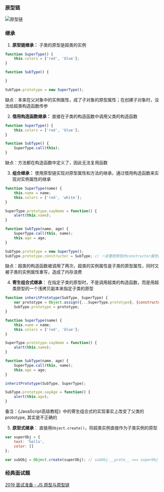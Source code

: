 ### 原型链
![原型链](https://user-gold-cdn.xitu.io/2018/11/16/1671d387e4189ec8?imageslim)

### 继承
1. **原型链继承：**
子类的原型是超类的实例
```javaScript
function SuperType() {
    this.colors = ['red', 'blue'];
}

function SubType() {

}

SubType.prototype = new SuperType();
```
缺点：本来在父对象中的实例属性，成了子对象的原型属性；在创建子对象时，没法给超类构造函数传参

2. **借用构造函数继承：**
直接在子类的构造函数中调用父类的构造函数
```javaScript
function SuperType() {
    this.colors = ['red', 'blue'];
}

function SubType() {
    SuperType.call(this);
}
```
缺点：方法都在构造函数中定义了，因此无法复用函数

3. **组合继承：**
使用原型链实现对原型属性和方法的继承，通过借用构造函数来实现对实例属性的继承
```javaScript
function SuperType(name) {
    this.name = name;
    this.colors = ['red', 'white'];
}

SuperType.prototype.sayName = function() {
    alert(this.name);
}

function SubType(name, age) {
    SuperType.call(this, name);
    this.age = age;
}

SubType.prototype = new SuperType();
SubType.prototype.constructor = SubType; // 一定要把原型的constructor属性指回子类构造函数
```
缺点：超类的构造函数被调用了两次，超类的实例属性是子类的原型属性，同时又被子类的实例属性重写，造成了内存浪费

4. **寄生组合式继承**：
在指定子类的原型时，不是调用超类的构造函数，而是用超类原型的一个浅拷贝副本来指定子类的原型
```javaScript
function inheritPrototype(SubType, SuperType) {
    var prototype = Object.assign({...SuperType.prototype}, {constructor: SubType});
    SubType.prototype = prototype;
}

function SuperType(name) {
    this.name = name;
    this.colors = ['red', 'blue'];
}

SuperType.prototype.sayName = function() {
    alert(this.name);
}

function SubType(name, age) {
    SuperType.call(this, name);
    this.age = age;
}

inheritPrototype(SubType, SuperType);

SubType.prototype.sayAge = function() {
    alert(this.age);
}
```
备注：《JavaScript高级教程》中的寄生组合式的实现事实上改变了父类的prototype, 其实是不正确的

5. **原型式继承**：
直接用`Object.create()`，将超类实例直接作为子类实例的原型
```javaScript
var superObj = {
    text: 'hello',
    color: []
};

var subObj = Object.create(superObj); // subObj.__proto__ === superObj is true
```

### 经典面试题
[2019 面试准备 - JS 原型与原型链](https://juejin.im/post/5c72a1766fb9a049ea3993e6)

